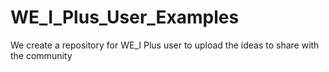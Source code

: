 # WE_I_Plus_User_Examples
We create a repository for WE_I Plus user to upload the ideas to share with the community
